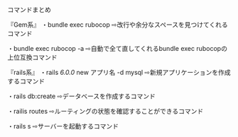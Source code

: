 コマンドまとめ

『Gem系』
・bundle exec rubocop
⇨改行や余分なスペースを見つけてくれるコマンド

・bundle exec rubocop -a
⇨自動で全て直してくれるbundle exec rubocopの上位互換コマンド




『rails系』
・rails _6.0.0_ new アプリ名 -d mysql
⇨新規アプリケーションを作成するコマンド

・rails db:create
⇨データベースを作成するコマンド

・railis routes
⇨ルーティングの状態を確認することができるコマンド

・rails s
⇨サーバーを起動するコマンド

